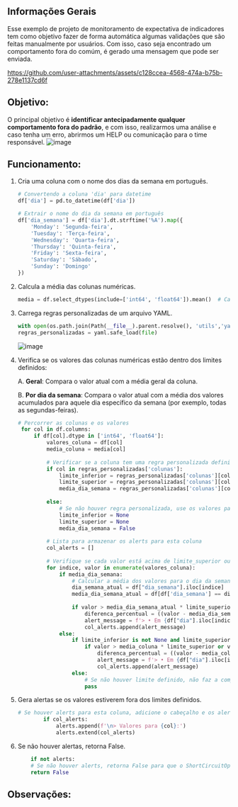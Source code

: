 ## **Informações Gerais**
Esse exemplo de projeto de monitoramento de expectativa de indicadores tem como objetivo fazer de forma automática algumas validações que são feitas manualmente por usuários. Com isso, caso seja encontrado um comportamento fora do comúm, é gerado uma mensagem que pode ser enviada.



https://github.com/user-attachments/assets/c128ccea-4568-474a-b75b-278e1137cd6f



## **Objetivo:**
O principal objetivo é **identificar antecipadamente qualquer comportamento fora do padrão**, e com isso, realizarmos uma análise e caso tenha um erro, abrirmos um HELP ou comunicação para o time responsável.
![image](https://github.com/fsfer01/qualidade_de_dados/assets/78058494/1a694a7e-63f2-4625-8fa9-8ca2adba4ad8)



## **Funcionamento:**
1. Cria uma coluna com o nome dos dias da semana em português.
    ``` python
   # Convertendo a coluna 'dia' para datetime
   df['dia'] = pd.to_datetime(df['dia']) 

    # Extrair o nome do dia da semana em português
    df['dia_semana'] = df['dia'].dt.strftime('%A').map({
        'Monday': 'Segunda-feira',
        'Tuesday': 'Terça-feira',
        'Wednesday': 'Quarta-feira',
        'Thursday': 'Quinta-feira',
        'Friday': 'Sexta-feira',
        'Saturday': 'Sábado',
        'Sunday': 'Domingo'
    })
   
   ```
3. Calcula a média das colunas numéricas.
     ``` python
   media = df.select_dtypes(include=['int64', 'float64']).mean()  # Calcule a média de cada coluna int ou float.  
   ```
5. Carrega regras personalizadas de um arquivo YAML.
     ``` python
   with open(os.path.join(Path(__file__).parent.resolve(), 'utils','yaml', 'expectativa_indicadores.yaml'), 'r') as file:
     regras_personalizadas = yaml.safe_load(file)  
   ```
    ![image](https://github.com/fsfer01/qualidade_de_dados/assets/78058494/eb402e92-7e88-40f1-b0c0-8de5e6ae3299)


   
7. Verifica se os valores das colunas numéricas estão dentro dos limites definidos:
   
    A. **Geral**: Compara o valor atual com a média geral da coluna.
   
    B. **Por dia da semana**: Compara o valor atual com a média dos valores acumulados para aquele dia específico da semana (por exemplo, todas as segundas-feiras).
   ```python
   # Percorrer as colunas e os valores
    for col in df.columns:
        if df[col].dtype in ['int64', 'float64']:
            valores_coluna = df[col]
            media_coluna = media[col]
            
            # Verificar se a coluna tem uma regra personalizada definida
            if col in regras_personalizadas['colunas']:
                limite_inferior = regras_personalizadas['colunas'][col].get("limite_min", None)
                limite_superior = regras_personalizadas['colunas'][col].get("limite_max", None)
                media_dia_semana = regras_personalizadas['colunas'][col].get("media_dia_semana", False)
            
            else:
                # Se não houver regra personalizada, use os valores padrão
                limite_inferior = None
                limite_superior = None
                media_dia_semana = False
    
            # Lista para armazenar os alerts para esta coluna
            col_alerts = []
    
            # Verifique se cada valor está acima de limite_superior ou abaixo de limite_inferior da média.
            for indice, valor in enumerate(valores_coluna):
                if media_dia_semana:
                    # Calcular a média dos valores para o dia da semana atual
                    dia_semana_atual = df["dia_semana"].iloc[indice]
                    media_dia_semana_atual = df[df['dia_semana'] == dia_semana_atual][col].mean()
                    
                    if valor > media_dia_semana_atual * limite_superior or valor < media_dia_semana_atual * limite_inferior:
                        diferenca_percentual = ((valor - media_dia_semana_atual) / media_dia_semana_atual) * 100
                        alert_message = f'> • Em {df["dia"].iloc[indice].strftime("%Y-%m-%d")}, o valor da coluna {col} está {diferenca_percentual:.2f}% ({round(valor,2)}) comparando com a média de todas às {dia_semana_atual} ({round(media_dia_semana_atual,2)})'
                        col_alerts.append(alert_message)
                else:
                    if limite_inferior is not None and limite_superior is not None:
                        if valor > media_coluna * limite_superior or valor < media_coluna * limite_inferior:
                            diferenca_percentual = ((valor - media_coluna) / media_coluna) * 100
                            alert_message = f'> • Em {df["dia"].iloc[indice].strftime("%Y-%m-%d")}, o valor da coluna {col} está {diferenca_percentual:.2f}% ({round(valor,2)}) comparando com a média acumulada ({round(media_coluna, 2)})'
                            col_alerts.append(alert_message)
                    else:
                        # Se não houver limite definido, não faz a comparação
                        pass

   ```



9. Gera alertas se os valores estiverem fora dos limites definidos.
    ```python
    # Se houver alerts para esta coluna, adicione o cabeçalho e os alerts à lista principal de alerts
            if col_alerts:
                alerts.append(f'\n> Valores para {col}:')
                alerts.extend(col_alerts)
    ```
11. Se não houver alertas, retorna False.
    ```python
        if not alerts:
        # Se não houver alerts, retorna False para que o ShortCircuitOperator interrompa a execução.
        return False
    ```
## **Observações**:




